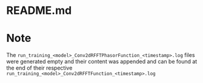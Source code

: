 # README.md

# Note

The `run_training_<model>_Conv2dRFFTPhasorFunction_<timestamp>.log` files were generated empty and their content was appended and can be found at the end of their respective `run_training_<model>_Conv2dRFFTFunction_<timestamp>.log`
